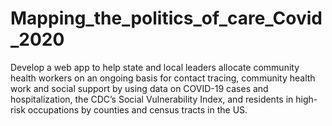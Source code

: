 # Mapping_the_politics_of_care_Covid_2020
Develop a web app to help state and local leaders allocate community health workers on an ongoing basis for contact tracing, community health work and social support by using data on COVID-19 cases and hospitalization, the CDC’s Social Vulnerability Index, and residents in high-risk occupations by counties and census tracts in the US. 
